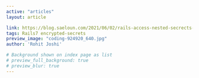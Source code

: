```yaml
---
active: "articles"
layout: article

link: https://blog.saeloun.com/2021/06/02/rails-access-nested-secrects-by-method-call.html
tags: Rails7 encrypted-secrets
preview_image: "coding-924920_640.jpg"
author: 'Rohit Joshi'

# Background shown on index page as list
# preview_full_background: true
# preview_blur: true
---
```

